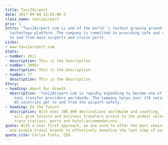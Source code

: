 ```yaml
---
title: Taxi2Airport
date: 2017-09-04 12:01:00 Z
class_name: taxi2airport
prio: 1
Intro: 'Taxi2Airport.com is one of the world''s fastest growing ground transportation
  technology platform. The company is committed in providing safe and reliable transfers
  to and from main airports and cruise ports. '
Links:
- www.taxi2airport.com
Stats:
- number: 2mil
  description: This is the description
- number: 300k+
  description: This is the description
- number: 77
  description: This is the description
Story:
- heading: About Our Growth
  description: 'Taxi2Airport.com is rapidly expanding to become one of the largest
    taxi transfer providers worldwide. The company helps over 170 nationalities in
    85 countries get to and from the airport safely. '
- heading: In the future
  description: With over 100,000 destinations worldwide and counting, Taxi2Airport.com
    will give leisure and business travelers access to the widest selection of airports,
    train stations, ports and hotel/accommodations.
quote: With a user first approach, we are sure to offer the best choice for our customers
  and enable travel brands to effectively monetize the last step of every trip
quote_cite: Carlos Pinto, CEO
---
```

